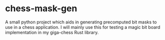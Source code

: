 # chess-mask-gen
A small python project which aids in generating precomputed bit masks to use in a chess application. I will mainly use this for testing a magic bit board implementation in my giga-chess Rust library.
